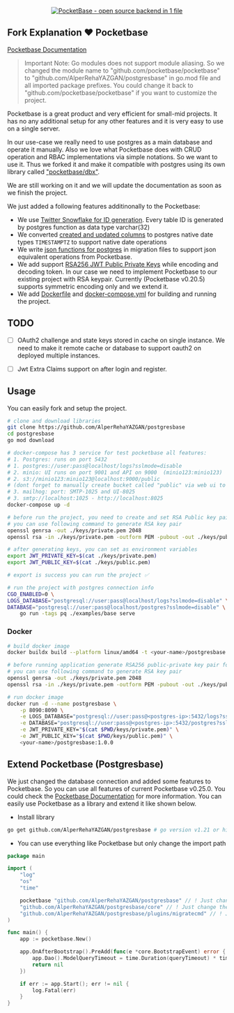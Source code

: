 <p align="center">
    <a href="https://pocketbase.io" target="_blank" rel="noopener">
        <img src="https://i.imgur.com/5qimnm5.png" alt="PocketBase - open source backend in 1 file" />
    </a>
</p>

## Fork Explanation ❤️ Pocketbase  
[Pocketbase Documentation](https://pocketbase.io/docs)  

> Important Note: Go modules does not support module aliasing. So we changed the module name to "github.com/pocketbase/pocketbase" to "github.com/AlperRehaYAZGAN/postgresbase" in go.mod file and all imported package prefixes. You could change it back to "github.com/pocketbase/pocketbase" if you want to customize the project.  


Pocketbase is a great product and very efficient for small-mid projects. It has no any additional setup for any other features and it is very easy to use on a single server.  

In our use-case we really need to use postgres as a main database and operate it manually. Also we love what Pocketbase does with CRUD operation and RBAC implementations via simple notations. So we want to use it. Thus we forked it and make it compatible with postgres using its own library called ["pocketbase/dbx"](https://github.com/pocketbase/dbx).  

We are still working on it and we will update the documentation as soon as we finish the project.  

We just added a following features additinonally to the Pocketbase:
- We use [Twitter Snowflake for ID generation](https://github.com/AlperRehaYAZGAN/postgresbase/blob/master/migrations/1640988000_init.go#L48). Every table ID is generated by postgres function as data type varchar(32)  
- We converted [created and updated columns](https://github.com/AlperRehaYAZGAN/postgresbase/blob/master/migrations/1640988000_init.go#L73-L74) to postgres native date types `TIMESTAMPTZ` to support native date operations  
- We write [json functions for postgres](https://github.com/AlperRehaYAZGAN/postgresbase/blob/master/migrations/1640988000_init.go) in migration files to support json equivalent operations from Pocketbase.  
- We add support [RSA256 JWT Public Private Keys](https://github.com/AlperRehaYAZGAN/postgresbase/blob/master/tools/security/jwt.go) while encoding and decoding token. In our case we need to implement Pocketbase to our existing project with RSA keypair. Currently (Pocketbase v0.20.5) supports symmetric encoding only and we extend it.  
- We add [Dockerfile](./Dockerfile) and [docker-compose.yml](./docker-compose.yml) for building and running the project.  

## TODO  
  

- [ ] OAuth2 challenge and state keys stored in cache on single instance. We need to make it remote cache or database to support oauth2 on deployed multiple instances.  
- [ ] Jwt Extra Claims support on after login and register.  


## Usage  
You can easily fork and setup the project.  

```bash
# clone and download libraries
git clone https://github.com/AlperRehaYAZGAN/postgresbase
cd postgresbase
go mod download

# docker-compose has 3 service for test pocketbase all features:
# 1. Postgres: runs on port 5432
# 1. postgres://user:pass@localhost/logs?sslmode=disable
# 2. minio: UI runs on port 9001 and API on 9000  (minio123:minio123)
# 2. s3://minio123:minio123@localhost:9000/public
# (dont forget to manually create bucket called "public" via web ui to establish s3 connection from pocketbase)
# 3. mailhog: port: SMTP-1025 and UI-8025
# 3. smtp://localhost:1025 - http://localhost:8025
docker-compose up -d

# before run the project, you need to create and set RSA Public key pair for JWT before run the application.
# you can use following command to generate RSA key pair
openssl genrsa -out ./keys/private.pem 2048
openssl rsa -in ./keys/private.pem -outform PEM -pubout -out ./keys/public.pem

# after generating keys, you can set as environment variables
export JWT_PRIVATE_KEY=$(cat ./keys/private.pem)
export JWT_PUBLIC_KEY=$(cat ./keys/public.pem)

# export is success you can run the project ✅

# run the project with postgres connection info
CGO_ENABLED=0 \
LOGS_DATABASE="postgresql://user:pass@localhost/logs?sslmode=disable" \
DATABASE="postgresql://user:pass@localhost/postgres?sslmode=disable" \
    go run -tags pq ./examples/base serve  

```

### Docker

```bash
# build docker image
docker buildx build --platform linux/amd64 -t <your-name>/postgresbase:1.0.0 .  

# before running application generate RSA256 public-private key pair for jwt signing
# you can use following command to generate RSA key pair
openssl genrsa -out ./keys/private.pem 2048
openssl rsa -in ./keys/private.pem -outform PEM -pubout -out ./keys/public.pem

# run docker image
docker run -d --name postgresbase \
    -p 8090:8090 \
    -e LOGS_DATABASE="postgresql://user:pass@<postgres-ip>:5432/logs?sslmode=disable" \
    -e DATABASE="postgresql://user:pass@<postgres-ip>:5432/postgres?sslmode=disable" \
    -e JWT_PRIVATE_KEY="$(cat $PWD/keys/private.pem)" \
    -e JWT_PUBLIC_KEY="$(cat $PWD/keys/public.pem)" \
    <your-name>/postgresbase:1.0.0
```

## Extend Pocketbase (Postgresbase)  
We just changed the database connection and added some features to Pocketbase. So you can use all features of current Pocketbase v0.25.0. You could check the [Pocketbase Documentation](https://pocketbase.io/docs) for more information. You can easily use Pocketbase as a library and extend it like shown below.  

- Install library
```bash
go get github.com/AlperRehaYAZGAN/postgresbase # go version v1.21 or higher
```

- You can use everything like Pocketbase but only change the import path
```go
package main

import (
	"log"
	"os"
	"time"

	pocketbase "github.com/AlperRehaYAZGAN/postgresbase" // ! Just change the import path
	"github.com/AlperRehaYAZGAN/postgresbase/core" // ! Just change the import path
	"github.com/AlperRehaYAZGAN/postgresbase/plugins/migratecmd" // ! Just change the import path
)

func main() {
	app := pocketbase.New()

	app.OnAfterBootstrap().PreAdd(func(e *core.BootstrapEvent) error {
		app.Dao().ModelQueryTimeout = time.Duration(queryTimeout) * time.Second
		return nil
	})

	if err := app.Start(); err != nil {
		log.Fatal(err)
	}
}
```  
